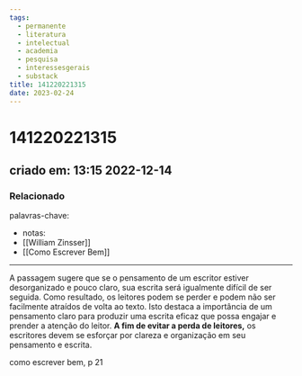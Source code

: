 ```yaml
---
tags:
  - permanente
  - literatura
  - intelectual
  - academia
  - pesquisa
  - interessesgerais
  - substack
title: 141220221315
date: 2023-02-24
---
```

# 141220221315
## criado em: 13:15 2022-12-14

### Relacionado
palavras-chave:
- notas: 
- [[William Zinsser]]
- [[Como Escrever Bem]]
---
A passagem sugere que se o pensamento de um escritor estiver desorganizado e pouco claro, sua escrita será igualmente difícil de ser seguida. Como resultado, os leitores podem se perder e podem não ser facilmente atraídos de volta ao texto. Isto destaca a importância de um pensamento claro para produzir uma escrita eficaz que possa engajar e prender a atenção do leitor. **A fim de evitar a perda de leitores,** os escritores devem se esforçar por clareza e organização em seu pensamento e escrita.

como escrever bem, p 21
